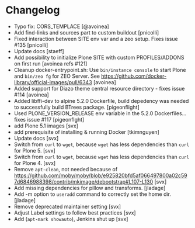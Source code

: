 # Changelog

- Typo fix: CORS_TEMPLACE
  [@avoinea]
- Add find-links and sources part to custom buildout
  [pnicolli]
- Fixed interaction between SITE env var and a zeo setup. Fixes issue #135
  [pnicolli]
- Update docs
  [staeff]
- Add possibility to initialize Plone SITE with custom PROFILES/ADDONS on first run
  [avoinea refs #121]
- Cleanup docker-entrypoint.sh: Use `bin/instance console` to start Plone and `bin/zeo fg` for ZEO Server.
  See https://github.com/docker-library/official-images/pull/6343
  [avoinea]
- Added support for Diazo theme central resource directory - fixes issue #114
  [avoinea]
- Added libffi-dev to alpine 5.2.0 Dockerfile, build depedency was needed to successfully build BTrees package.
  [pigeonflight]
- Used PLONE_VERSION_RELEASE env variable in the 5.2.0 Dockerfiles... fixes issue #117
  [pigeonflght]
- add Plone 5.1 images
  [svx]
- add prerequisite of installing & running Docker
  [tkimnguyen]
- Update docs
  [svx]
- Switch from `curl` to `wget`, because `wget` has less dependencies than `curl` for Plone 5.
  [svx]
- Switch from `curl` to `wget`, because `wget` has less dependencies than `curl` for Plone 4.
  [svx]
- Remove `apt-clean`, not needed because of https://github.com/moby/moby/blob/e925820bfd5af066497800a02c597d6846988398/contrib/mkimage/debootstrap#L107-L130
  [svx]
- Add missing dependencies for pillow and transforms.
  [jladage]
- Add -m option to `useradd` command to correctly set the home dir.
  [jladage]
- Remove deprecated maintainer setting
  [svx]
- Adjust Label settings to follow best practices
  [svx]
- Add (`apt-mark showauto`), Jenkins shut up
  [svx]
